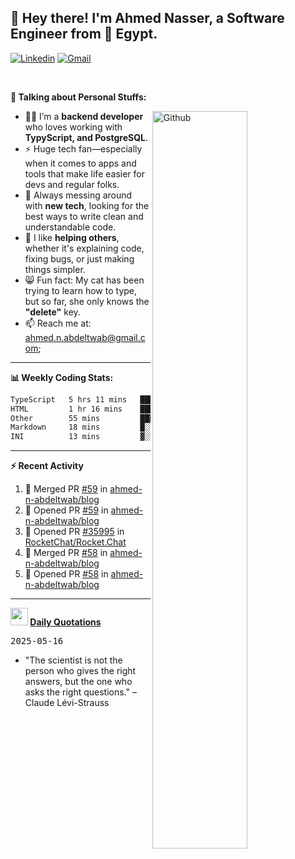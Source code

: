 <!-- Your title -->
## 👋 Hey there! I'm Ahmed Nasser, a Software Engineer from 🚀 Egypt.
<!-- Your badges
You can use the website to generate badges: https://shields.io/
-->

[![Linkedin](https://img.shields.io/badge/-LinkedIn-blue?style=flat&logo=Linkedin&logoColor=white)](https://www.linkedin.com/in/ahmed-n-abdeltwab/)
[![Gmail](https://img.shields.io/badge/-Gmail-c14438?style=flat&logo=Gmail&logoColor=white)](mailto:ahmed.n.abdeltwab@gmail.com)

&nbsp;

<!-- Talking about you -->
**🚀 Talking about Personal Stuffs:**

<!-- Any image aligned to the right. Beware the width -->
<img width="55%" align="right" alt="Github" src="https://raw.githubusercontent.com/onimur/.github/master/.resources/git-header.svg" />

- 👨‍💻 I’m a **backend developer** who loves working with **TypyScript, and PostgreSQL**.  
- ⚡ Huge tech fan—especially when it comes to apps and tools that make life easier for devs and regular folks.  
- 🌱 Always messing around with **new tech**, looking for the best ways to write clean and understandable code.  
- 🤝 I like **helping others**, whether it's explaining code, fixing bugs, or just making things simpler.  
- 😸 Fun fact: My cat has been trying to learn how to type, but so far, she only knows the **"delete"** key.  
- 📫 Reach me at: ahmed.n.abdeltwab@gmail.com;

---

**📊 Weekly Coding Stats:**
<!--START_SECTION:waka-->

```txt
TypeScript   5 hrs 11 mins   ████████████████░░░░░░░░░   63.64 %
HTML         1 hr 16 mins    ████░░░░░░░░░░░░░░░░░░░░░   15.66 %
Other        55 mins         ██▓░░░░░░░░░░░░░░░░░░░░░░   11.25 %
Markdown     18 mins         █░░░░░░░░░░░░░░░░░░░░░░░░   03.83 %
INI          13 mins         ▓░░░░░░░░░░░░░░░░░░░░░░░░   02.72 %
```

<!--END_SECTION:waka-->

---

**:zap: Recent Activity**

<!--START_SECTION:activity-->
1. 🎉 Merged PR [#59](https://github.com/ahmed-n-abdeltwab/blog/pull/59) in [ahmed-n-abdeltwab/blog](https://github.com/ahmed-n-abdeltwab/blog)
2. 💪 Opened PR [#59](https://github.com/ahmed-n-abdeltwab/blog/pull/59) in [ahmed-n-abdeltwab/blog](https://github.com/ahmed-n-abdeltwab/blog)
3. 💪 Opened PR [#35995](https://github.com/RocketChat/Rocket.Chat/pull/35995) in [RocketChat/Rocket.Chat](https://github.com/RocketChat/Rocket.Chat)
4. 🎉 Merged PR [#58](https://github.com/ahmed-n-abdeltwab/blog/pull/58) in [ahmed-n-abdeltwab/blog](https://github.com/ahmed-n-abdeltwab/blog)
5. 💪 Opened PR [#58](https://github.com/ahmed-n-abdeltwab/blog/pull/58) in [ahmed-n-abdeltwab/blog](https://github.com/ahmed-n-abdeltwab/blog)
<!--END_SECTION:activity-->



---

**<img src="https://emojis.slackmojis.com/emojis/images/1621024394/39092/cat-roll.gif?1621024394" width="28" /> <a href="https://github.com/ahmed-n-abdeltwab/ahmed-n-abdeltwab/blob/master/quotations.md"> Daily Quotations</a>**



<kbd>2025-05-16</kbd>

- "The scientist is not the person who gives the right answers, but the one who asks the right questions." – Claude Lévi-Strauss

<!-- Randomly taken from quotations.md -->
